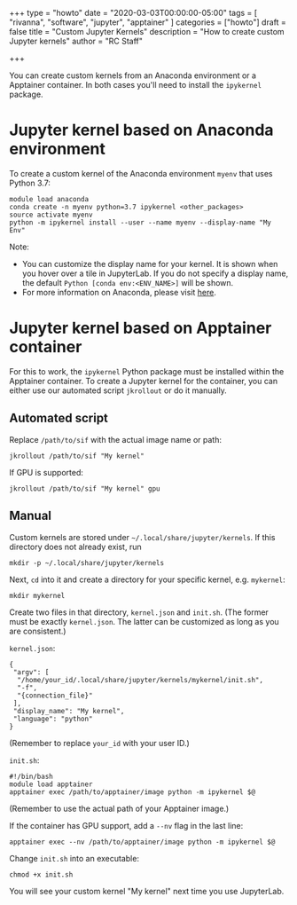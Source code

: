 +++
type = "howto"
date = "2020-03-03T00:00:00-05:00"
tags = [
  "rivanna", "software", "jupyter", "apptainer"
]
categories = ["howto"]
draft = false
title = "Custom Jupyter Kernels"
description = "How to create custom Jupyter kernels"
author = "RC Staff"

+++

You can create custom kernels from an Anaconda environment or a Apptainer container.
In both cases you'll need to install the `ipykernel` package.

# Jupyter kernel based on Anaconda environment
To create a custom kernel of the Anaconda environment `myenv` that uses Python 3.7:
```
module load anaconda
conda create -n myenv python=3.7 ipykernel <other_packages>
source activate myenv
python -m ipykernel install --user --name myenv --display-name "My Env"
```

Note:
- You can customize the display name for your kernel. It is shown when you hover over a tile in JupyterLab. If you do not specify a display name, the default `Python [conda env:<ENV_NAME>]` will be shown.
- For more information on Anaconda, please visit [here](/userinfo/rivanna/software/python/).

# Jupyter kernel based on Apptainer container
For this to work, the `ipykernel` Python package must be installed within the Apptainer container. To create a Jupyter kernel for the container, you can either use our automated script `jkrollout` or do it manually.

## Automated script
Replace `/path/to/sif` with the actual image name or path:
```
jkrollout /path/to/sif "My kernel"
```
If GPU is supported:
```
jkrollout /path/to/sif "My kernel" gpu
```

## Manual
Custom kernels are stored under `~/.local/share/jupyter/kernels`. If this directory does not already exist, run
```
mkdir -p ~/.local/share/jupyter/kernels
```
Next, `cd` into it and create a directory for your specific kernel, e.g. `mykernel`:
```
mkdir mykernel
```
Create two files in that directory, `kernel.json` and `init.sh`. (The former must be exactly `kernel.json`. The latter can be customized as long as you are consistent.)

`kernel.json`:
```
{
 "argv": [
  "/home/your_id/.local/share/jupyter/kernels/mykernel/init.sh",
  "-f",
  "{connection_file}"
 ],
 "display_name": "My kernel",
 "language": "python"
}
```
(Remember to replace `your_id` with your user ID.)

`init.sh`:
```
#!/bin/bash
module load apptainer
apptainer exec /path/to/apptainer/image python -m ipykernel $@
```
(Remember to use the actual path of your Apptainer image.)

If the container has GPU support, add a `--nv` flag in the last line:
```
apptainer exec --nv /path/to/apptainer/image python -m ipykernel $@
```
Change `init.sh` into an executable:
```
chmod +x init.sh
```

You will see your custom kernel "My kernel" next time you use JupyterLab.
